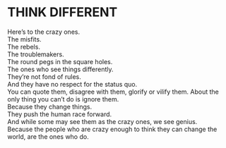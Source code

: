 # THINK DIFFERENT

Here’s to the crazy ones.  
The misfits.  
The rebels.  
The troublemakers.  
The round pegs in the square holes.  
The ones who see things differently.  
They’re not fond of rules.  
And they have no respect for the status quo.  
You can quote them, disagree with them, glorify or vilify them. About the only thing you can’t do is ignore them.  
Because they change things.  
They push the human race forward.  
And while some may see them as the crazy ones, we see genius.  
Because the people who are crazy enough to think they can change the world, are the ones who do.  
